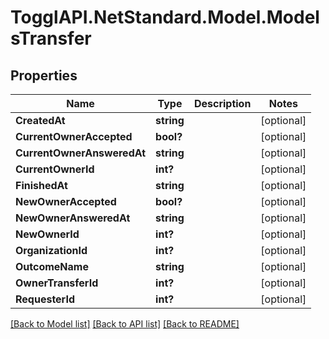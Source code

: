 # TogglAPI.NetStandard.Model.ModelsTransfer
## Properties

Name | Type | Description | Notes
------------ | ------------- | ------------- | -------------
**CreatedAt** | **string** |  | [optional] 
**CurrentOwnerAccepted** | **bool?** |  | [optional] 
**CurrentOwnerAnsweredAt** | **string** |  | [optional] 
**CurrentOwnerId** | **int?** |  | [optional] 
**FinishedAt** | **string** |  | [optional] 
**NewOwnerAccepted** | **bool?** |  | [optional] 
**NewOwnerAnsweredAt** | **string** |  | [optional] 
**NewOwnerId** | **int?** |  | [optional] 
**OrganizationId** | **int?** |  | [optional] 
**OutcomeName** | **string** |  | [optional] 
**OwnerTransferId** | **int?** |  | [optional] 
**RequesterId** | **int?** |  | [optional] 

[[Back to Model list]](../README.md#documentation-for-models) [[Back to API list]](../README.md#documentation-for-api-endpoints) [[Back to README]](../README.md)


